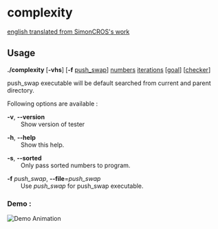 # complexity

[english translated from SimonCROS's work](https://github.com/SimonCROS/push_swap_tester)

## Usage

**./complexity** [**-vhs**] [**-f** <ins>push_swap</ins>] <ins>numbers</ins> <ins>iterations</ins> [<ins>goal</ins>] [<ins>checker</ins>]

push_swap executable will be default searched from current and parent directory.

Following options are available :

**-v**, **--version**\
&nbsp;&nbsp;&nbsp;&nbsp;&nbsp;&nbsp;&nbsp;&nbsp;Show version of tester

**-h**, **--help**\
  &nbsp;&nbsp;&nbsp;&nbsp;&nbsp;&nbsp;&nbsp;&nbsp;Show this help.

**-s**, **--sorted**\
&nbsp;&nbsp;&nbsp;&nbsp;&nbsp;&nbsp;&nbsp;&nbsp;Only pass sorted numbers to program.

**-f** *push_swap*, **--file**=*push_swap*\
&nbsp;&nbsp;&nbsp;&nbsp;&nbsp;&nbsp;&nbsp;&nbsp;Use *push_swap* for push_swap executable.

### Demo :

![Demo Animation](../assets/demo.gif?raw=true)
